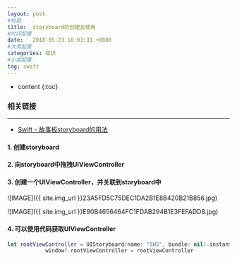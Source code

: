 ```yaml
---
layout: post
#标题
title:  storyboard的创建及使用
#时间配置
date:   2018-05-23 18:03:31 +0800
#大类配置
categories: 知识
#小类配置
tag: swift 
---
```

 
* content
{:toc}


### 相关链接
---

* <a href="https://blog.csdn.net/hard_working1/article/details/50689217" target="_blank">Swift - 故事板storyboard的用法</a><br>



#### 1. 创建storyboard

#### 2. 向storyboard中拖拽UIViewController

#### 3. 创建一个UIViewController，并关联到storyboard中

![IMAGE]({{ site.img_url }}23A5FD5C75DEC1DA2B1E8B420B21B856.jpg)

![IMAGE]({{ site.img_url }}E90B4656464FC1FDAB294B1E3FEFADD8.jpg)

#### 4. 可以使用代码获取UIViewController

```swift
let rootViewController = UIStoryboard(name: "SHS", bundle: nil).instantiateViewController(withIdentifier: "SHSLogViewControllerID") as UIViewController
            window?.rootViewController = rootViewController

```